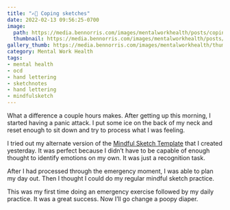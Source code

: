 ```yaml
---
title: "✍🏻 Coping sketches"
date: 2022-02-13 09:56:25-0700
image: 
  path: https://media.bennorris.com/images/mentalworkhealth/posts/coping-sketches.jpg
  thumbnail: https://media.bennorris.com/images/mentalworkhealth/posts/thumbnails/coping-sketches.jpg
gallery_thumb: https://media.bennorris.com/images/mentalworkhealth/thumbs/coping-sketches.jpg
category: Mental Work Health
tags:
- mental health
- ocd
- hand lettering
- sketchnotes
- hand lettering
- mindfulsketch
---
```


What a difference a couple hours makes. After getting up this morning, I started having a panic attack. I put some ice on the back of my neck and reset enough to sit down and try to process what I was feeling.

I tried out my alternate version of the [Mindful Sketch Template](https://bennorris.com/mindful-sketch-template/) that I created yesterday. It was perfect because I didn’t have to be capable of enough thought to identify emotions on my own. It was just a recognition task.

After I had processed through the emergency moment, I was able to plan my day out. Then I thought I could do my regular mindful sketch practice.

This was my first time doing an emergency exercise followed by my daily practice. It was a great success. Now I’ll go change a poopy diaper.
